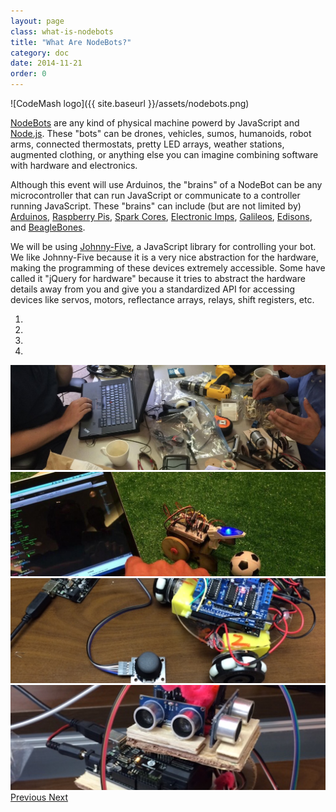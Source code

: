 ```yaml
---
layout: page
class: what-is-nodebots
title: "What Are NodeBots?"
category: doc
date: 2014-11-21
order: 0
---
```


![CodeMash logo]({{ site.baseurl }}/assets/nodebots.png)

[NodeBots](http://nodebots.io) are any kind of physical machine powerd by JavaScript and [Node.js](http://nodejs.org).  These "bots" can be drones, vehicles, sumos, humanoids, robot arms, connected thermostats, pretty LED arrays, weather stations, augmented clothing, or anything else you can imagine combining software with hardware and electronics.

Although this event will use Arduinos, the "brains" of a NodeBot can be any microcontroller that can run JavaScript or communicate to a controller running JavaScript.  These "brains" can include (but are not limited by) [Arduinos](http://arduino.cc), [Raspberry Pis](http://www.raspberrypi.org), [Spark Cores](https://www.spark.io/), [Electronic Imps](https://electricimp.com/), [Galileos](http://www.intel.com/content/www/us/en/do-it-yourself/galileo-maker-quark-board.html), [Edisons](http://www.intel.com/content/www/us/en/do-it-yourself/edison.html), and [BeagleBones](http://beagleboard.org/black).

We will be using [Johnny-Five](https://github.com/rwaldron/johnny-five), a JavaScript library for controlling your bot.  We like Johnny-Five because it is a very nice abstraction for the hardware, making the programming of these devices extremely accessible.  Some have called it "jQuery for hardware" because it tries to abstract the hardware details away from you and give you a standardized API for accessing devices like servos, motors, reflectance arrays, relays, shift registers, etc.

<div id="carousel-example-generic" class="carousel slide col-md-8 col-md-offset-2" data-ride="carousel">
  <!-- Indicators -->
  <ol class="carousel-indicators">
    <li data-target="#carousel-example-generic" data-slide-to="0" class="active"></li>
    <li data-target="#carousel-example-generic" data-slide-to="1"></li>
    <li data-target="#carousel-example-generic" data-slide-to="2"></li>
    <li data-target="#carousel-example-generic" data-slide-to="3"></li>
  </ol>

  <!-- Wrapper for slides -->
  <div class="carousel-inner" role="listbox">
    <div class="item active">
      <img src="/assets/hacking.jpeg" />
    </div>
    <div class="item">
      <img src="/assets/soccer.jpeg" />
    </div>
    <div class="item">
      <img src="/assets/alf.jpeg" />
    </div>
    <div class="item">
      <img src="/assets/pinky.jpeg" />
    </div>
  </div>

  <!-- Controls -->
  <a class="left carousel-control" href="#carousel-example-generic" role="button" data-slide="prev">
    <span class="glyphicon glyphicon-chevron-left" aria-hidden="true"></span>
    <span class="sr-only">Previous</span>
  </a>
  <a class="right carousel-control" href="#carousel-example-generic" role="button" data-slide="next">
    <span class="glyphicon glyphicon-chevron-right" aria-hidden="true"></span>
    <span class="sr-only">Next</span>
  </a>
</div>